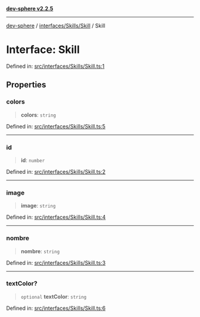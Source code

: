 [**dev-sphere v2.2.5**](../../../../README.md)

***

[dev-sphere](../../../../modules.md) / [interfaces/Skills/Skill](../README.md) / Skill

# Interface: Skill

Defined in: [src/interfaces/Skills/Skill.ts:1](https://github.com/DumbNoxx/DevSphere/blob/eb3f80846f33282f6e0329ed2bac1585e686cd76/src/interfaces/Skills/Skill.ts#L1)

## Properties

### colors

> **colors**: `string`

Defined in: [src/interfaces/Skills/Skill.ts:5](https://github.com/DumbNoxx/DevSphere/blob/eb3f80846f33282f6e0329ed2bac1585e686cd76/src/interfaces/Skills/Skill.ts#L5)

***

### id

> **id**: `number`

Defined in: [src/interfaces/Skills/Skill.ts:2](https://github.com/DumbNoxx/DevSphere/blob/eb3f80846f33282f6e0329ed2bac1585e686cd76/src/interfaces/Skills/Skill.ts#L2)

***

### image

> **image**: `string`

Defined in: [src/interfaces/Skills/Skill.ts:4](https://github.com/DumbNoxx/DevSphere/blob/eb3f80846f33282f6e0329ed2bac1585e686cd76/src/interfaces/Skills/Skill.ts#L4)

***

### nombre

> **nombre**: `string`

Defined in: [src/interfaces/Skills/Skill.ts:3](https://github.com/DumbNoxx/DevSphere/blob/eb3f80846f33282f6e0329ed2bac1585e686cd76/src/interfaces/Skills/Skill.ts#L3)

***

### textColor?

> `optional` **textColor**: `string`

Defined in: [src/interfaces/Skills/Skill.ts:6](https://github.com/DumbNoxx/DevSphere/blob/eb3f80846f33282f6e0329ed2bac1585e686cd76/src/interfaces/Skills/Skill.ts#L6)
